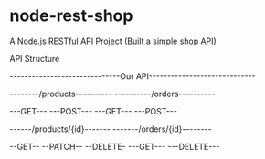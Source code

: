 # node-rest-shop
A Node.js RESTful API Project (Built a simple shop API)

API Structure

------------------------------Our API-----------------------------

--------/products----------            ----------/orders----------

---GET--- ---POST---                   ---GET--- ---POST---

------/products/{id}-------            -------/orders/{id}--------

--GET-- --PATCH-- --DELETE-            ---GET--- ---DELETE---